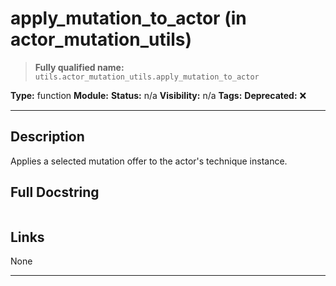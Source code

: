 # apply_mutation_to_actor (in actor_mutation_utils)
> **Fully qualified name:** `utils.actor_mutation_utils.apply_mutation_to_actor`

**Type:** function
**Module:** 
**Status:** n/a
**Visibility:** n/a
**Tags:** 
**Deprecated:** ❌

---

## Description
Applies a selected mutation offer to the actor's technique instance.

## Full Docstring
```

```

## Links
None

---

